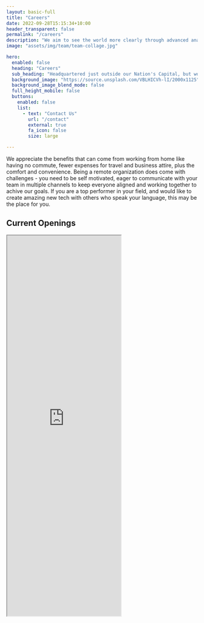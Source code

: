 ```yaml
---
layout: basic-full
title: "Careers"
date: 2022-09-28T15:15:34+10:00
header_transparent: false
permalink: "/careers"
description: "We aim to see the world more clearly through advanced analytics. Our work with energy, environmental, and public safety clients has shown that bringing modern data analytics and visualization into business processes helps everyone make smarter resource allocation decisions."
image: "assets/img/team/team-collage.jpg"

hero:
  enabled: false
  heading: "Careers"
  sub_heading: "Headquartered just outside our Nation's Capital, but working from across the globe, Daybreak  has a great mix of challenging work and flexible lifestyle that can fit almost any situation. We are very family friendly, supporting adjusted schedules for childcare and pickup times."
  background_image: "https://source.unsplash.com/VBLHICVh-lI/2000x1125"
  background_image_blend_mode: false
  full_height_mobile: false
  buttons:
    enabled: false
    list:
      - text: "Contact Us"
        url: "/contact"
        external: true
        fa_icon: false
        size: large

---
```



We appreciate the benefits that can come from working from home like having no commute, fewer expenses for travel and business attire, plus the comfort and convenience. Being a remote organization does come with challenges - you need to be self motivated, eager to communicate with your team in multiple channels to keep everyone aligned and working together to achive our goals. If you are a top performer in your field, and would like to create amazing new tech with others who speak your language, this may be the place for you.

<div class="section-title">
    <h2>Current Openings</h2>
</div>

<iframe src="https://daybreak-jobs.services.agileonboarding.com/jobs-embed" style="height: 1000px;"></iframe>
